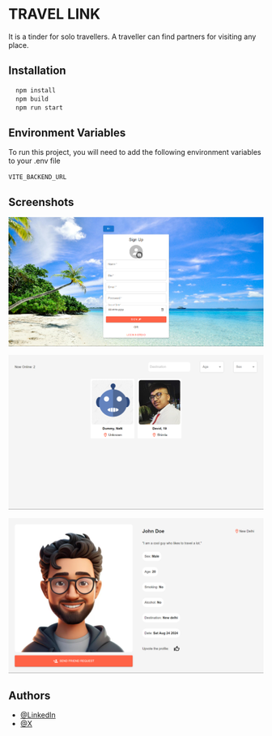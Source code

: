 # TRAVEL LINK

It is a tinder for solo travellers. A traveller can find partners for visiting any place.

## Installation

```bash
  npm install
  npm build
  npm run start
```

## Environment Variables

To run this project, you will need to add the following environment variables to your .env file

`VITE_BACKEND_URL`

## Screenshots

![App Screenshot](<src/assets/Screenshot 2024-08-17 155259.png>)

![App Screenshot](<src/assets/Screenshot 2024-08-17 153032.png>)

![App Screenshot](<src/assets/Screenshot 2024-08-17 154033.png>)

## Authors

- [@LinkedIn](www.linkedin.com/in/david-goyal)
- [@X](https://x.com/David__Goyal)
